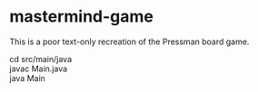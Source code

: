 # mastermind-game

This is a poor text-only recreation of the Pressman board game.

cd src/main/java  
javac Main.java  
java Main
